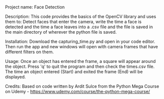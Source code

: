 Project name: Face Detection

Description: This code provides the basics of the OpenCV library and uses them to: Detect faces that enter the camera, write the time a face is detected and the time a face leaves into a .csv file and the file is saved in the main directory of wherever the python file is saved.

Installation: Download the capturing_time.py and open in your code editor. Then run the app and new windows will open with camera frames that have different filters on them.

Usage: Once an object has entered the frame, a square will appear around the object. Press 'q' to quit the program and then check the times.csv file. The time an object entered (Start) and exited the frame (End) will be displayed.

Credits: Based on code written by Ardit Sulce from the Python Mega Course on Udemy - https://www.udemy.com/course/the-python-mega-course/